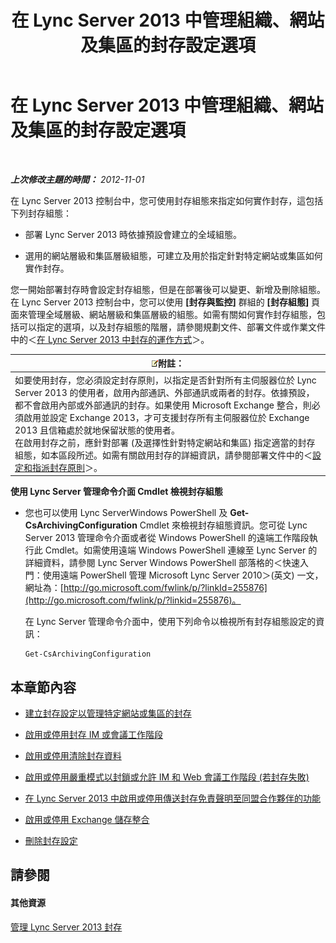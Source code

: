 ﻿---
title: 在 Lync Server 2013 中管理組織、網站及集區的封存設定選項
TOCTitle: 在 Lync Server 2013 中管理組織、網站及集區的封存設定選項
ms:assetid: 377a6f80-5f2b-4bc1-b507-e930a461fb1d
ms:mtpsurl: https://technet.microsoft.com/zh-tw/library/JJ204802(v=OCS.15)
ms:contentKeyID: 49290591
ms.date: 08/10/2015
mtps_version: v=OCS.15
ms.translationtype: HT
---

# 在 Lync Server 2013 中管理組織、網站及集區的封存設定選項

 

_**上次修改主題的時間：** 2012-11-01_

在 Lync Server 2013 控制台中，您可使用封存組態來指定如何實作封存，這包括下列封存組態：

  - 部署 Lync Server 2013 時依據預設會建立的全域組態。

  - 選用的網站層級和集區層級組態，可建立及用於指定針對特定網站或集區如何實作封存。

您一開始部署封存時會設定封存組態，但是在部署後可以變更、新增及刪除組態。在 Lync Server 2013 控制台中，您可以使用 **\[封存與監控\]** 群組的 **\[封存組態\]** 頁面來管理全域層級、網站層級和集區層級的組態。如需有關如何實作封存組態，包括可以指定的選項，以及封存組態的階層，請參閱規劃文件、部署文件或作業文件中的＜[在 Lync Server 2013 中封存的運作方式](lync-server-2013-how-archiving-works.md)＞。

<table>
<thead>
<tr class="header">
<th><img src="images/Gg398811.note(OCS.15).gif" title="note" alt="note" />附註：</th>
</tr>
</thead>
<tbody>
<tr class="odd">
<td>如要使用封存，您必須設定封存原則，以指定是否針對所有主伺服器位於 Lync Server 2013 的使用者，啟用內部通訊、外部通訊或兩者的封存。依據預設，都不會啟用內部或外部通訊的封存。如果使用 Microsoft Exchange 整合，則必須啟用並設定 Exchange 2013，才可支援封存所有主伺服器位於 Exchange 2013 且信箱處於就地保留狀態的使用者。<br />
在啟用封存之前，應針對部署 (及選擇性針對特定網站和集區) 指定適當的封存組態，如本區段所述。如需有關啟用封存的詳細資訊，請參閱部署文件中的＜<a href="lync-server-2013-configuring-and-assigning-archiving-policies.md">設定和指派封存原則</a>＞。</td>
</tr>
</tbody>
</table>


**使用 Lync Server 管理命令介面 Cmdlet 檢視封存組態**

  - 您也可以使用 Lync ServerWindows PowerShell 及 **Get-CsArchivingConfiguration** Cmdlet 來檢視封存組態資訊。您可從 Lync Server 2013 管理命令介面或者從 Windows PowerShell 的遠端工作階段執行此 Cmdlet。如需使用遠端 Windows PowerShell 連線至 Lync Server 的詳細資料，請參閱 Lync Server Windows PowerShell 部落格的＜快速入門：使用遠端 PowerShell 管理 Microsoft Lync Server 2010＞(英文) 一文，網址為：[http://go.microsoft.com/fwlink/p/?linkId=255876](http://go.microsoft.com/fwlink/p/?linkid=255876)。
    
    在 Lync Server 管理命令介面中，使用下列命令以檢視所有封存組態設定的資訊：
    
        Get-CsArchivingConfiguration

## 本章節內容

  - [建立封存設定以管理特定網站或集區的封存](lync-server-2013-creating-an-archiving-configuration-to-manage-archiving-for-specific-sites-or-pools.md)

  - [啟用或停用封存 IM 或會議工作階段](lync-server-2013-enabling-or-disabling-archiving-of-im-or-conferencing-sessions.md)

  - [啟用或停用清除封存資料](lync-server-2013-enabling-or-disabling-the-purging-of-archived-data.md)

  - [啟用或停用嚴重模式以封鎖或允許 IM 和 Web 會議工作階段 (若封存失敗)](lync-server-2013-enabling-or-disabling-critical-mode-to-block-or-allow-im-and-web-conferencing-sessions-if-archiving-fails.md)

  - [在 Lync Server 2013 中啟用或停用傳送封存免責聲明至同盟合作夥伴的功能](lync-server-2013-enable-or-disable-sending-an-archiving-disclaimer-to-federated-partners.md)

  - [啟用或停用 Exchange 儲存整合](lync-server-2013-enabling-or-disabling-integration-with-exchange-storage.md)

  - [刪除封存設定](lync-server-2013-deleting-an-archiving-configuration.md)

## 請參閱

#### 其他資源

[管理 Lync Server 2013 封存](lync-server-2013-managing-archiving.md)


